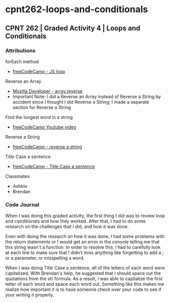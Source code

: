 # cpnt262-loops-and-conditionals
## CPNT 262 | Graded Activity 4 | Loops and Conditionals

### Attributions  

forEach method
- [freeCodeCamp - JS loop](https://www.freecodecamp.org/news/what-in-the-world-is-a-javascript-loop-for/)

Reverse an Array
- [Mozilla Developer - array.reverse](https://developer.mozilla.org/en-US/docs/Web/JavaScript/Reference/Global_Objects/Array/reverse) 
- Important Note: I did a Reverse an Array instead of Reverse a String by accident since I thought I did Reverse a String; I made a separate section for Reverse a String

Find the longest word in a string
- [freeCodeCamp Youtube video](https://www.youtube.com/watch?v=DHgrWgIeY0Y)

Reverse a String
- [freeCodeCamp - reverse a string](https://www.freecodecamp.org/news/how-to-reverse-a-string-in-javascript-in-3-different-ways-75e4763c68cb/)

Title Case a sentence
- [freeCodeCamp - Title Case a sentence](https://www.freecodecamp.org/news/three-ways-to-title-case-a-sentence-in-javascript-676a9175eb27/)

Classmates 
- Ashkie
- Brendan 

### Code Journal

When I was doing this graded activity, the first thing I did was to review loop and conditionals and how they worked. After that, I had to do some research on the challenges that I did, and how it was done. 

Even with doing the research on how it was done, I had some problems with the return statements or I would get an error in the console telling me that this string wasn't a function. In order to resolve this, I had to carefully look at each line to make sure that I didn't miss anything like forgetting to add a ; or a parameter, or misspelling a word.

When I was doing Title Case a sentence, all of the letters of each word were capitalized. With Brendan's help, he suggested that I should space out the quotations from the str formula. As a result, I was able to capitalize the first letter of each word and space each word out. Something like this makes me realize how important it is to have someone check over your code to see if your writing it properly.